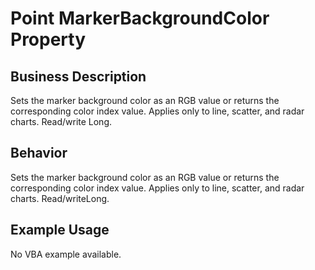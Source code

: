 # Point MarkerBackgroundColor Property

## Business Description
Sets the marker background color as an RGB value or returns the corresponding color index value. Applies only to line, scatter, and radar charts. Read/write Long.

## Behavior
Sets the marker background color as an RGB value or returns the corresponding color index value. Applies only to line, scatter, and radar charts. Read/writeLong.

## Example Usage
No VBA example available.